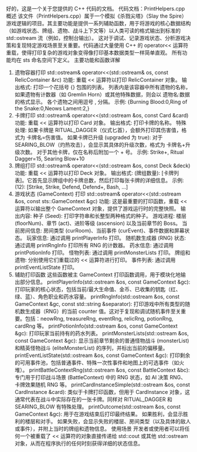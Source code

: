 好的，这是一个关于您提供的 C++ 代码的文档。
代码文档：PrintHelpers.cpp
概述
    该文件（PrintHelpers.cpp）属于一个模拟《杀戮尖塔》（Slay the Spire）游戏逻辑的项目。其主要功能是提供一系列辅助函数，用于将游戏的核心数据结构（如游戏状态、牌组、遗物、战斗上下文等）以人类可读的格式输出到标准的 std::ostream 流（例如，控制台输出）。
    这对于调试、记录游戏状态、分析游戏决策和复现特定游戏场景至关重要。代码通过大量使用 C++ 的 operator<< 运算符重载，使得打印复杂的游戏对象变得像打印基本数据类型一样简单直观。
    所有功能均在 sts 命名空间下定义。
    主要功能和函数详解
1. 遗物容器打印
    std::ostream& operator<<(std::ostream& os, const RelicContainer &rc)
    功能: 重载 << 运算符以打印 RelicContainer 对象。
    输出格式:
    打印一个花括号 {} 包围的列表。
    列表内是该容器中所有遗物的名称，如果遗物有计数器（如 Gremlin Horn）或其他特殊数据，则会以 遗物名:数据 的格式显示。
    各个遗物之间用逗号 , 分隔。
    示例: {Burning Blood:0,Ring of the Snake:0,Neows Lament:2,}
2. 卡牌打印
    std::ostream& operator<<(std::ostream &os, const Card &card)
    功能: 重载 << 运算符以打印 Card 对象。
    输出格式:
    打印卡牌的名称。
    特殊处理:
    如果卡牌是 RITUAL_DAGGER（仪式匕首），会额外打印其伤害值，格式为 卡牌名=伤害值。
    如果卡牌已升级 (upgraded 为 true):
    对于 SEARING_BLOW（灼热攻击），会显示其具体的升级次数，格式为 卡牌名+升级次数。
    对于其他卡牌，仅在名称后附加一个 + 号。
    示例: Strike+, Ritual Dagger=15, Searing Blow+10
3. 牌组打印
    std::ostream& operator<<(std::ostream &os, const Deck &deck)
    功能: 重载 << 运算符以打印 Deck 对象。
    输出格式: (牌组数量): [卡牌列表]。它首先显示牌组中的卡牌总数，然后打印每张卡牌的详细信息。
    示例: (12): [Strike, Strike, Defend, Defend+, Bash, ...]
4. 游戏状态 (GameContext) 打印
    std::ostream& operator<<(std::ostream &os, const sts::GameContext &gc)
    功能: 这是最重要的打印函数，重载 << 运算符以输出整个 GameContext 对象，提供了游戏运行时的完整快照。
    输出内容:
    种子 (Seed): 打印字符串和长整型两种格式的种子。
    游戏进程: 楼层 (floorNum)、章节 (act)、进阶等级 (ascension) 以及当前章节的 Boss。
    当前房间信息: 房间类型 (curRoom)、当前事件 (curEvent)、事件数据和屏幕状态。
    玩家信息: 通过调用 printPlayerInfo 打印。
    随机数生成器 (RNG) 状态: 通过调用 printRngInfo 打印所有 RNG 的计数器。
    药水信息: 通过调用 printPotionInfo 打印。
    怪物列表: 通过调用 printMonsterLists 打印。
    牌组和遗物: 分别使用它们重载过的 << 运算符进行打印。
    事件列表: 通过调用 printEventListState 打印。
5. 辅助打印函数
    这些函数被主 GameContext 打印函数调用，用于模块化地输出部分信息。
    printPlayerInfo(std::ostream &os, const GameContext &gc):
    打印玩家的核心状态，包括当前/最大生命值、金币、已收集的钥匙（红、绿、蓝）、角色职业和药水容量。
    printRngInfo(std::ostream &os, const GameContext &gc, const std::string &separator):
    打印游戏中所有类型的随机数生成器（RNG）的当前 counter 值。这对于复现和调试随机事件至关重要。包括：neowRng, treasureRng, eventRng, relicRng, potionRng, cardRng 等。
    printPotionInfo(std::ostream &os, const GameContext &gc):
    打印玩家当前持有的药水列表。
    printMonsterLists(std::ostream &os, const GameContext &gc):
    显示当前章节剩余的普通怪物战斗 (monsterList) 和精英怪物战斗 (eliteMonsterList) 的序列，并标出当前的偏移量。
    printEventListState(std::ostream &os, const GameContext &gc):
    打印剩余的可用事件池，包括普通事件、特殊一次性事件和地图上的可选事件（如火堆）。
    printBattleContextRng(std::ostream &os, const BattleContext &bc):
    专门用于打印战斗场景 (BattleContext) 中的 RNG 状态，如 AI 决策 RNG、卡牌效果随机 RNG 等。
    printCardInstanceSimple(std::ostream &os, const CardInstance &card):
    类似于卡牌打印函数，但用于 CardInstance 对象，这通常代表在战斗中实际存在的一张卡牌。同样对 RITUAL_DAGGER 和 SEARING_BLOW 有特殊处理。
printOutcome(std::ostream &os, const GameContext &gc):
用于在游戏结束后打印最终结果。
如果胜利，会显示胜利的楼层和对手。
如果失败，会显示失败的楼层、房间类型（以及具体的敌人或事件），并附上当时的牌组和遗物信息。
使用场景
开发者或使用者可以将任何一个被重载了 << 运算符的对象直接传递给 std::cout 或其他 std::ostream 对象，从而在程序执行的任何时刻获得详细的状态信息。